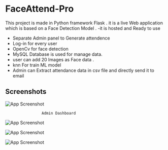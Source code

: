 # FaceAttend-Pro

This project is made in Python framework Flask . it is a live Web application which is based on a Face Detection Model . 
-it is hosted and Ready to use
- Separate Admin panel to Generate attendence 
- Log-in for every user
- OpenCv for face detection
- MySQL Database is used for manage data.
- user can add 20 Images as Face data .
- knn For train ML model 
- Admin can Extract attendance data in csv file and directly send it to email


## Screenshots


![App Screenshot](https://ibb.co/dK8bbX5)

                    Admin Dashboard
![App Screenshot](https://i.ibb.co/xhnQjcP/Web-capture-18-5-2023-0232-127-0-0-1.jpg)

![App Screenshot](https://i.ibb.co/CwzZbDp/Screenshot-2023-05-17-235612.png)

![App Screenshot](https://i.ibb.co/R6hZB5T/Web-capture-18-5-2023-01236-127-0-0-1.jpg)



